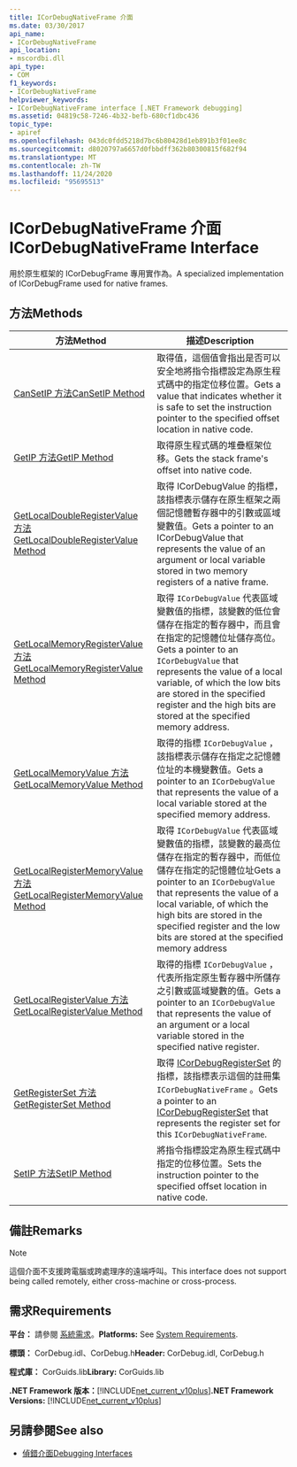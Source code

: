```yaml
---
title: ICorDebugNativeFrame 介面
ms.date: 03/30/2017
api_name:
- ICorDebugNativeFrame
api_location:
- mscordbi.dll
api_type:
- COM
f1_keywords:
- ICorDebugNativeFrame
helpviewer_keywords:
- ICorDebugNativeFrame interface [.NET Framework debugging]
ms.assetid: 04819c58-7246-4b32-befb-680cf1dbc436
topic_type:
- apiref
ms.openlocfilehash: 043dc0fdd5218d7bc6b80428d1eb891b3f01ee8c
ms.sourcegitcommit: d8020797a6657d0fbbdff362b80300815f682f94
ms.translationtype: MT
ms.contentlocale: zh-TW
ms.lasthandoff: 11/24/2020
ms.locfileid: "95695513"
---
```

# <a name="icordebugnativeframe-interface"></a><span data-ttu-id="7d5c9-102">ICorDebugNativeFrame 介面</span><span class="sxs-lookup"><span data-stu-id="7d5c9-102">ICorDebugNativeFrame Interface</span></span>

<span data-ttu-id="7d5c9-103">用於原生框架的 ICorDebugFrame 專用實作為。</span><span class="sxs-lookup"><span data-stu-id="7d5c9-103">A specialized implementation of ICorDebugFrame used for native frames.</span></span>  
  
## <a name="methods"></a><span data-ttu-id="7d5c9-104">方法</span><span class="sxs-lookup"><span data-stu-id="7d5c9-104">Methods</span></span>  
  
|<span data-ttu-id="7d5c9-105">方法</span><span class="sxs-lookup"><span data-stu-id="7d5c9-105">Method</span></span>|<span data-ttu-id="7d5c9-106">描述</span><span class="sxs-lookup"><span data-stu-id="7d5c9-106">Description</span></span>|  
|------------|-----------------|  
|[<span data-ttu-id="7d5c9-107">CanSetIP 方法</span><span class="sxs-lookup"><span data-stu-id="7d5c9-107">CanSetIP Method</span></span>](icordebugnativeframe-cansetip-method.md)|<span data-ttu-id="7d5c9-108">取得值，這個值會指出是否可以安全地將指令指標設定為原生程式碼中的指定位移位置。</span><span class="sxs-lookup"><span data-stu-id="7d5c9-108">Gets a value that indicates whether it is safe to set the instruction pointer to the specified offset location in native code.</span></span>|  
|[<span data-ttu-id="7d5c9-109">GetIP 方法</span><span class="sxs-lookup"><span data-stu-id="7d5c9-109">GetIP Method</span></span>](icordebugnativeframe-getip-method.md)|<span data-ttu-id="7d5c9-110">取得原生程式碼的堆疊框架位移。</span><span class="sxs-lookup"><span data-stu-id="7d5c9-110">Gets the stack frame's offset into native code.</span></span>|  
|[<span data-ttu-id="7d5c9-111">GetLocalDoubleRegisterValue 方法</span><span class="sxs-lookup"><span data-stu-id="7d5c9-111">GetLocalDoubleRegisterValue Method</span></span>](icordebugnativeframe-getlocaldoubleregistervalue-method.md)|<span data-ttu-id="7d5c9-112">取得 ICorDebugValue 的指標，該指標表示儲存在原生框架之兩個記憶體暫存器中的引數或區域變數值。</span><span class="sxs-lookup"><span data-stu-id="7d5c9-112">Gets a pointer to an ICorDebugValue that represents the value of an argument or local variable stored in two memory registers of a native frame.</span></span>|  
|[<span data-ttu-id="7d5c9-113">GetLocalMemoryRegisterValue 方法</span><span class="sxs-lookup"><span data-stu-id="7d5c9-113">GetLocalMemoryRegisterValue Method</span></span>](icordebugnativeframe-getlocalmemoryregistervalue-method.md)|<span data-ttu-id="7d5c9-114">取得 `ICorDebugValue` 代表區域變數值的指標，該變數的低位會儲存在指定的暫存器中，而且會在指定的記憶體位址儲存高位。</span><span class="sxs-lookup"><span data-stu-id="7d5c9-114">Gets a pointer to an `ICorDebugValue` that represents the value of a local variable, of which the low bits are stored in the specified register and the high bits are stored at the specified memory address.</span></span>|  
|[<span data-ttu-id="7d5c9-115">GetLocalMemoryValue 方法</span><span class="sxs-lookup"><span data-stu-id="7d5c9-115">GetLocalMemoryValue Method</span></span>](icordebugnativeframe-getlocalmemoryvalue-method.md)|<span data-ttu-id="7d5c9-116">取得的指標 `ICorDebugValue` ，該指標表示儲存在指定之記憶體位址的本機變數值。</span><span class="sxs-lookup"><span data-stu-id="7d5c9-116">Gets a pointer to an `ICorDebugValue` that represents the value of a local variable stored at the specified memory address.</span></span>|  
|[<span data-ttu-id="7d5c9-117">GetLocalRegisterMemoryValue 方法</span><span class="sxs-lookup"><span data-stu-id="7d5c9-117">GetLocalRegisterMemoryValue Method</span></span>](icordebugnativeframe-getlocalregistermemoryvalue-method.md)|<span data-ttu-id="7d5c9-118">取得 `ICorDebugValue` 代表區域變數值的指標，該變數的最高位儲存在指定的暫存器中，而低位儲存在指定的記憶體位址</span><span class="sxs-lookup"><span data-stu-id="7d5c9-118">Gets a pointer to an `ICorDebugValue` that represents the value of a local variable, of which the high bits are stored in the specified register and the low bits are stored at the specified memory address</span></span>|  
|[<span data-ttu-id="7d5c9-119">GetLocalRegisterValue 方法</span><span class="sxs-lookup"><span data-stu-id="7d5c9-119">GetLocalRegisterValue Method</span></span>](icordebugnativeframe-getlocalregistervalue-method.md)|<span data-ttu-id="7d5c9-120">取得的指標 `ICorDebugValue` ，代表所指定原生暫存器中所儲存之引數或區域變數的值。</span><span class="sxs-lookup"><span data-stu-id="7d5c9-120">Gets a pointer to an `ICorDebugValue` that represents the value of an argument or a local variable stored in the specified native register.</span></span>|  
|[<span data-ttu-id="7d5c9-121">GetRegisterSet 方法</span><span class="sxs-lookup"><span data-stu-id="7d5c9-121">GetRegisterSet Method</span></span>](icordebugnativeframe-getregisterset-method.md)|<span data-ttu-id="7d5c9-122">取得 [ICorDebugRegisterSet](icordebugregisterset-interface.md) 的指標，該指標表示這個的註冊集 `ICorDebugNativeFrame` 。</span><span class="sxs-lookup"><span data-stu-id="7d5c9-122">Gets a pointer to an [ICorDebugRegisterSet](icordebugregisterset-interface.md) that represents the register set for this `ICorDebugNativeFrame`.</span></span>|  
|[<span data-ttu-id="7d5c9-123">SetIP 方法</span><span class="sxs-lookup"><span data-stu-id="7d5c9-123">SetIP Method</span></span>](icordebugnativeframe-setip-method.md)|<span data-ttu-id="7d5c9-124">將指令指標設定為原生程式碼中指定的位移位置。</span><span class="sxs-lookup"><span data-stu-id="7d5c9-124">Sets the instruction pointer to the specified offset location in native code.</span></span>|  
  
## <a name="remarks"></a><span data-ttu-id="7d5c9-125">備註</span><span class="sxs-lookup"><span data-stu-id="7d5c9-125">Remarks</span></span>  
  
> [!NOTE]
> <span data-ttu-id="7d5c9-126">這個介面不支援跨電腦或跨處理序的遠端呼叫。</span><span class="sxs-lookup"><span data-stu-id="7d5c9-126">This interface does not support being called remotely, either cross-machine or cross-process.</span></span>  
  
## <a name="requirements"></a><span data-ttu-id="7d5c9-127">需求</span><span class="sxs-lookup"><span data-stu-id="7d5c9-127">Requirements</span></span>  

 <span data-ttu-id="7d5c9-128">**平台：** 請參閱 [系統需求](../../get-started/system-requirements.md)。</span><span class="sxs-lookup"><span data-stu-id="7d5c9-128">**Platforms:** See [System Requirements](../../get-started/system-requirements.md).</span></span>  
  
 <span data-ttu-id="7d5c9-129">**標頭：** CorDebug.idl、CorDebug.h</span><span class="sxs-lookup"><span data-stu-id="7d5c9-129">**Header:** CorDebug.idl, CorDebug.h</span></span>  
  
 <span data-ttu-id="7d5c9-130">**程式庫：** CorGuids.lib</span><span class="sxs-lookup"><span data-stu-id="7d5c9-130">**Library:** CorGuids.lib</span></span>  
  
 <span data-ttu-id="7d5c9-131">**.NET Framework 版本：**[!INCLUDE[net_current_v10plus](../../../../includes/net-current-v10plus-md.md)]</span><span class="sxs-lookup"><span data-stu-id="7d5c9-131">**.NET Framework Versions:** [!INCLUDE[net_current_v10plus](../../../../includes/net-current-v10plus-md.md)]</span></span>  
  
## <a name="see-also"></a><span data-ttu-id="7d5c9-132">另請參閱</span><span class="sxs-lookup"><span data-stu-id="7d5c9-132">See also</span></span>

- [<span data-ttu-id="7d5c9-133">偵錯介面</span><span class="sxs-lookup"><span data-stu-id="7d5c9-133">Debugging Interfaces</span></span>](debugging-interfaces.md)
